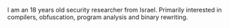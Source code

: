 I am an 18 years old security researcher from Israel. Primarily interested in compilers, obfuscation, program analysis and binary rewriting.
